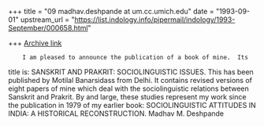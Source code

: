 +++
title = "09 madhav.deshpande at um.cc.umich.edu"
date = "1993-09-01"
upstream_url = "https://list.indology.info/pipermail/indology/1993-September/000658.html"

+++
[Archive link](https://list.indology.info/pipermail/indology/1993-September/000658.html)

        I am pleased to announce the publication of a book of mine.  Its
title is:  SANSKRIT AND PRAKRIT: SOCIOLINGUISTIC ISSUES.  This has been
published by Motilal Banarsidass from Delhi.  It contains revised versions
of eight papers of mine which deal with the sociolinguistic relations
between Sanskrit and Prakrit.  By and large, these studies represent my
work since the publication in 1979 of my earlier book:  SOCIOLINGUISTIC
ATTITUDES IN INDIA: A HISTORICAL RECONSTRUCTION. 
                                Madhav M. Deshpande





